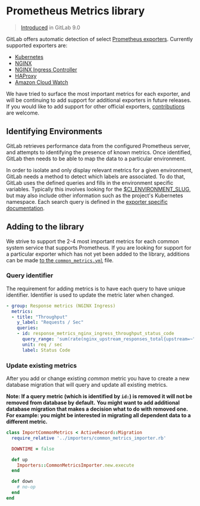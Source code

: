 # Prometheus Metrics library

> [Introduced](https://gitlab.com/gitlab-org/gitlab-ce/merge_requests/8935) in GitLab 9.0

GitLab offers automatic detection of select [Prometheus exporters](https://prometheus.io/docs/instrumenting/exporters/). Currently supported exporters are:
* [Kubernetes](kubernetes.md)
* [NGINX](nginx.md)
* [NGINX Ingress Controller](nginx_ingress.md)
* [HAProxy](haproxy.md)
* [Amazon Cloud Watch](cloudwatch.md)

We have tried to surface the most important metrics for each exporter, and will be continuing to add support for additional exporters in future releases. If you would like to add support for other official exporters, [contributions](#adding-to-the-library) are welcome.

## Identifying Environments

GitLab retrieves performance data from the configured Prometheus server, and attempts to identifying the presence of known metrics. Once identified, GitLab then needs to be able to map the data to a particular environment.

In order to isolate and only display relevant metrics for a given environment, GitLab needs a method to detect which labels are associated. To do that,
GitLab uses the defined queries and fills in the environment specific variables. Typically this involves looking for the [$CI_ENVIRONMENT_SLUG](../../../../ci/variables/README.md#predefined-variables-environment-variables), but may also include other information such as the project's Kubernetes namespace. Each search query is defined in the [exporter specific documentation](#prometheus-metrics-library).

## Adding to the library

We strive to support the 2-4 most important metrics for each common system service that supports Prometheus. If you are looking for support for a particular exporter which has not yet been added to the library, additions can be made [to the `common_metrics.yml`](https://gitlab.com/gitlab-org/gitlab-ce/blob/master/config/prometheus/common_metrics.yml) file.

### Query identifier

The requirement for adding metrics is to have each query to have unique identifier.
Identifier is used to update the metric later when changed.

```yaml
- group: Response metrics (NGINX Ingress)
  metrics:
  - title: "Throughput"
    y_label: "Requests / Sec"
    queries:
    - id: response_metrics_nginx_ingress_throughput_status_code
      query_range: 'sum(rate(nginx_upstream_responses_total{upstream=~"%{kube_namespace}-%{ci_environment_slug}-.*"}[2m])) by (status_code)'
      unit: req / sec
      label: Status Code
```

### Update existing metrics

After you add or change existing _common_ metric you have to create a new database migration that will query and update all existing metrics.

**Note: If a query metric (which is identified by `id:`) is removed it will not be removed from database by default.**
**You might want to add additional database migration that makes a decision what to do with removed one.**
**For example: you might be interested in migrating all dependent data to a different metric.**

```ruby
class ImportCommonMetrics < ActiveRecord::Migration
  require_relative '../importers/common_metrics_importer.rb'

  DOWNTIME = false

  def up
    Importers::CommonMetricsImporter.new.execute
  end

  def down
    # no-op
  end
end
```

